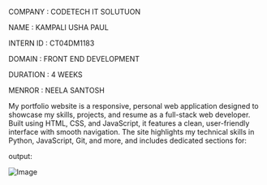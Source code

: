 COMPANY : CODETECH IT SOLUTUON

NAME : KAMPALI USHA PAUL

INTERN ID : CT04DM1183

DOMAIN : FRONT END DEVELOPMENT

DURATION : 4 WEEKS

MENROR : NEELA SANTOSH

My portfolio website is a responsive, personal web application designed to showcase my skills, projects, and resume as a full-stack web developer. Built using HTML, CSS, and JavaScript, it features a clean, user-friendly interface with smooth navigation. The site highlights my technical skills in Python, JavaScript, Git, and more, and includes dedicated sections for:

output:

![Image](https://github.com/user-attachments/assets/1b23eb80-c57c-4cb1-ba8c-6669d34d635b)
